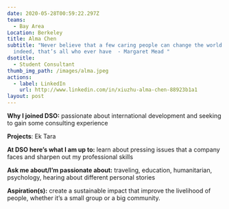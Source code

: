 ```yaml
---
date: 2020-05-28T00:59:22.297Z
teams:
  - Bay Area
Location: Berkeley
title: Alma Chen
subtitle: "Never believe that a few caring people can change the world. For
  indeed, that’s all who ever have  - Margaret Mead "
dsotitle:
  - Student Consultant
thumb_img_path: /images/alma.jpeg
actions:
  - label: LinkedIn
    url: http://www.linkedin.com/in/xiuzhu-alma-chen-88923b1a1
layout: post
---
```

**Why I joined DSO:** passionate about international development and seeking to gain some consulting experience

**Projects**: Ek Tara

**At DSO here’s what I am up to:** learn about pressing issues that a company faces and sharpen out my professional skills

**Ask me about/I’m passionate about:** traveling, education, humanitarian, psychology, hearing about different personal stories

**Aspiration(s):** create a sustainable impact that improve the livelihood of people, whether it’s a small group or a big community.
